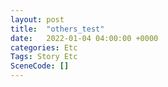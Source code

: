 ```yaml
---
layout: post
title:  "others_test"
date:   2022-01-04 04:00:00 +0000
categories: Etc
Tags: Story Etc
SceneCode: []
---
```

